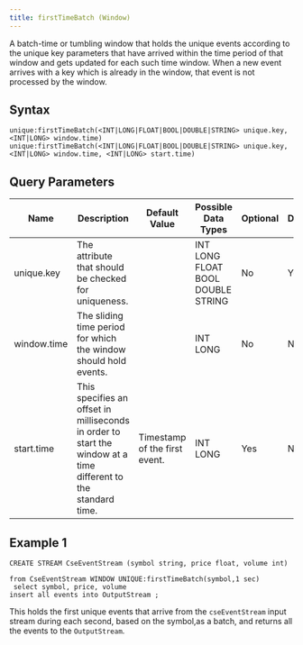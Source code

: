 ```yaml
---
title: firstTimeBatch (Window)
---
```


A batch-time or tumbling window that holds the unique events according to the unique key parameters that have arrived within the time period of that window and gets updated for each such time window. When a new event arrives with a key which is already in the window, that event is not processed by the window.

## Syntax

    unique:firstTimeBatch(<INT|LONG|FLOAT|BOOL|DOUBLE|STRING> unique.key, <INT|LONG> window.time)
    unique:firstTimeBatch(<INT|LONG|FLOAT|BOOL|DOUBLE|STRING> unique.key, <INT|LONG> window.time, <INT|LONG> start.time)

## Query Parameters

| Name        | Description   | Default Value   | Possible Data Types | Optional | Dynamic |
|-------------|-----------------------------|---------------------------|----------------------------|----------|---------|
| unique.key  | The attribute that should be checked for uniqueness.    |   | INT LONG FLOAT BOOL DOUBLE STRING | No       | Yes     |
| window.time | The sliding time period for which the window should hold events.      |   | INT LONG            | No       | No      |
| start.time  | This specifies an offset in milliseconds in order to start the window at a time different to the standard time. | Timestamp of the first event. | INT LONG            | Yes      | No      |

## Example 1

    CREATE STREAM CseEventStream (symbol string, price float, volume int)

    from CseEventStream WINDOW UNIQUE:firstTimeBatch(symbol,1 sec)
     select symbol, price, volume
    insert all events into OutputStream ;

This holds the first unique events that arrive from the `cseEventStream` input stream during each second, based on the symbol,as a batch, and returns all the events to the `OutputStream`.
